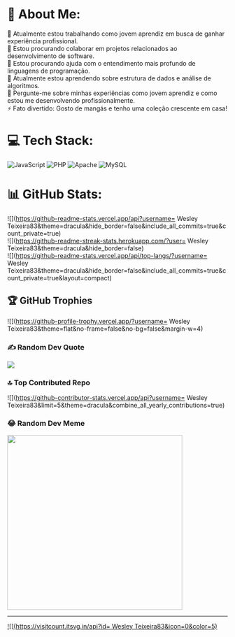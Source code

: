 # 💫 About Me:
🔭 Atualmente estou trabalhando como jovem aprendiz em busca de ganhar experiência profissional.<br>👯 Estou procurando colaborar em projetos relacionados ao desenvolvimento de software.<br>🤝 Estou procurando ajuda com o entendimento mais profundo de linguagens de programação.<br>🌱 Atualmente estou aprendendo sobre estrutura de dados e análise de algoritmos.<br>💬 Pergunte-me sobre minhas experiências como jovem aprendiz e como estou me desenvolvendo profissionalmente.<br>⚡ Fato divertido: Gosto de mangás e tenho uma coleção crescente em casa!


# 💻 Tech Stack:
![JavaScript](https://img.shields.io/badge/javascript-%23323330.svg?style=for-the-badge&logo=javascript&logoColor=%23F7DF1E) ![PHP](https://img.shields.io/badge/php-%23777BB4.svg?style=for-the-badge&logo=php&logoColor=white) ![Apache](https://img.shields.io/badge/apache-%23D42029.svg?style=for-the-badge&logo=apache&logoColor=white) ![MySQL](https://img.shields.io/badge/mysql-%2300000f.svg?style=for-the-badge&logo=mysql&logoColor=white)
# 📊 GitHub Stats:
![](https://github-readme-stats.vercel.app/api?username= Wesley Teixeira83&theme=dracula&hide_border=false&include_all_commits=true&count_private=true)<br/>
![](https://github-readme-streak-stats.herokuapp.com/?user= Wesley Teixeira83&theme=dracula&hide_border=false)<br/>
![](https://github-readme-stats.vercel.app/api/top-langs/?username= Wesley Teixeira83&theme=dracula&hide_border=false&include_all_commits=true&count_private=true&layout=compact)

## 🏆 GitHub Trophies
![](https://github-profile-trophy.vercel.app/?username= Wesley Teixeira83&theme=flat&no-frame=false&no-bg=false&margin-w=4)

### ✍️ Random Dev Quote
![](https://quotes-github-readme.vercel.app/api?type=vetical&theme=radical)

### 🔝 Top Contributed Repo
![](https://github-contributor-stats.vercel.app/api?username= Wesley Teixeira83&limit=5&theme=dracula&combine_all_yearly_contributions=true)

### 😂 Random Dev Meme
<img src='https://randommeme-five.vercel.app/' style="height: 400px;"/>

---
[![](https://visitcount.itsvg.in/api?id= Wesley Teixeira83&icon=0&color=5)](https://visitcount.itsvg.in)

<!-- Proudly created with GPRM ( https://gprm.itsvg.in ) -->
